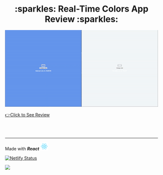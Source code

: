 <h1 align="center"> :sparkles: Real-Time Colors App Review :sparkles: </h1>

<p align="center">
  <img src="figures/colors-app-800px.gif" width="900px" title="gif">
</p>

[:point_right:Click to See Review](https://hungry-clarke-6f7dc3.netlify.app)

<br>
</br>

---

Made with __*React*__ <img alt="React" width="26px" src="https://raw.githubusercontent.com/github/explore/80688e429a7d4ef2fca1e82350fe8e3517d3494d/topics/react/react.png" />

[![Netlify Status](https://api.netlify.com/api/v1/badges/6aca3d6e-9743-4891-8ab6-41c85772744f/deploy-status)](https://app.netlify.com/sites/hungry-clarke-6f7dc3/deploys)

<img src="https://heroku-badges.herokuapp.com/?app=heroku-badges" />

